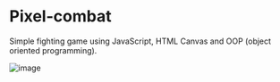 ﻿# Pixel-combat

Simple fighting game using JavaScript, HTML Canvas and OOP (object oriented programming).

![image](https://user-images.githubusercontent.com/89404773/197364246-8c8b9fa4-ad61-4289-9dfa-db579507748c.png)
